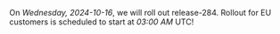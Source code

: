 On *Wednesday, 2024-10-16*, we will roll out release-284.
Rollout for EU customers is scheduled to start at *03:00 AM* UTC!
